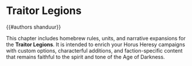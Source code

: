# Traitor Legions
{{#authors shanduur}}

This chapter includes homebrew rules, units, and narrative expansions for the **Traitor Legions**. It is intended to enrich your Horus Heresy campaigns with custom options, characterful additions, and faction-specific content that remains faithful to the spirit and tone of the Age of Darkness.

